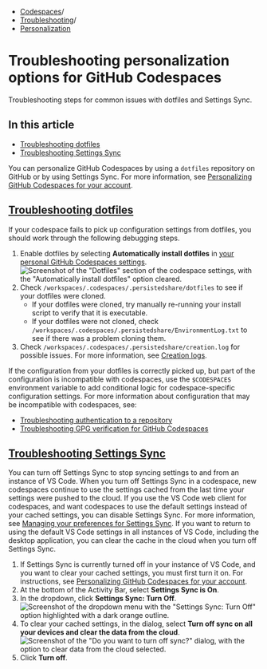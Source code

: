   * [Codespaces](https://docs.github.com/en/codespaces "Codespaces")/
  * [Troubleshooting](https://docs.github.com/en/codespaces/troubleshooting "Troubleshooting")/
  * [Personalization](https://docs.github.com/en/codespaces/troubleshooting/troubleshooting-personalization-for-codespaces "Personalization")


# Troubleshooting personalization options for GitHub Codespaces
Troubleshooting steps for common issues with dotfiles and Settings Sync.
## In this article
  * [Troubleshooting dotfiles](https://docs.github.com/en/codespaces/troubleshooting/troubleshooting-personalization-for-codespaces#troubleshooting-dotfiles)
  * [Troubleshooting Settings Sync](https://docs.github.com/en/codespaces/troubleshooting/troubleshooting-personalization-for-codespaces#troubleshooting-settings-sync)


You can personalize GitHub Codespaces by using a `dotfiles` repository on GitHub or by using Settings Sync. For more information, see [Personalizing GitHub Codespaces for your account](https://docs.github.com/en/codespaces/setting-your-user-preferences/personalizing-github-codespaces-for-your-account).
## [Troubleshooting dotfiles](https://docs.github.com/en/codespaces/troubleshooting/troubleshooting-personalization-for-codespaces#troubleshooting-dotfiles)
If your codespace fails to pick up configuration settings from dotfiles, you should work through the following debugging steps.
  1. Enable dotfiles by selecting **Automatically install dotfiles** in [your personal GitHub Codespaces settings](https://github.com/settings/codespaces).
![Screenshot of the "Dotfiles" section of the codespace settings, with the "Automatically install dotfiles" option cleared.](https://docs.github.com/assets/cb-21429/images/help/codespaces/install-custom-dotfiles.png)
  2. Check `/workspaces/.codespaces/.persistedshare/dotfiles` to see if your dotfiles were cloned.
     * If your dotfiles were cloned, try manually re-running your install script to verify that it is executable.
     * If your dotfiles were not cloned, check `/workspaces/.codespaces/.persistedshare/EnvironmentLog.txt` to see if there was a problem cloning them.
  3. Check `/workspaces/.codespaces/.persistedshare/creation.log` for possible issues. For more information, see [Creation logs](https://docs.github.com/en/codespaces/troubleshooting/github-codespaces-logs#creation-logs).


If the configuration from your dotfiles is correctly picked up, but part of the configuration is incompatible with codespaces, use the `$CODESPACES` environment variable to add conditional logic for codespace-specific configuration settings. For more information about configuration that may be incompatible with codespaces, see:
  * [Troubleshooting authentication to a repository](https://docs.github.com/en/codespaces/troubleshooting/troubleshooting-authentication-to-a-repository#problems-with-the-repository-from-which-you-created-the-codespace)
  * [Troubleshooting GPG verification for GitHub Codespaces](https://docs.github.com/en/codespaces/troubleshooting/troubleshooting-gpg-verification-for-github-codespaces#errors-caused-by-conflicting-configuration)


## [Troubleshooting Settings Sync](https://docs.github.com/en/codespaces/troubleshooting/troubleshooting-personalization-for-codespaces#troubleshooting-settings-sync)
You can turn off Settings Sync to stop syncing settings to and from an instance of VS Code.
When you turn off Settings Sync in a codespace, new codespaces continue to use the settings cached from the last time your settings were pushed to the cloud. If you use the VS Code web client for codespaces, and want codespaces to use the default settings instead of your cached settings, you can disable Settings Sync. For more information, see [Managing your preferences for Settings Sync](https://docs.github.com/en/codespaces/setting-your-user-preferences/personalizing-github-codespaces-for-your-account#managing-your-preferences-for-settings-sync).
If you want to return to using the default VS Code settings in all instances of VS Code, including the desktop application, you can clear the cache in the cloud when you turn off Settings Sync.
  1. If Settings Sync is currently turned off in your instance of VS Code, and you want to clear your cached settings, you must first turn it on. For instructions, see [Personalizing GitHub Codespaces for your account](https://docs.github.com/en/codespaces/setting-your-user-preferences/personalizing-github-codespaces-for-your-account#turning-on-settings-sync-in-a-codespace).
  2. At the bottom of the Activity Bar, select **Settings Sync is On**.
  3. In the dropdown, click **Settings Sync: Turn Off**.
![Screenshot of the dropdown menu with the "Settings Sync: Turn Off" option highlighted with a dark orange outline.](https://docs.github.com/assets/cb-24345/images/help/codespaces/settings-sync-turn-off.png)
  4. To clear your cached settings, in the dialog, select **Turn off sync on all your devices and clear the data from the cloud**.
![Screenshot of the "Do you want to turn off sync?" dialog, with the option to clear data from the cloud selected.](https://docs.github.com/assets/cb-99137/images/help/codespaces/turn-off-sync-dialog.png)
  5. Click **Turn off**.


